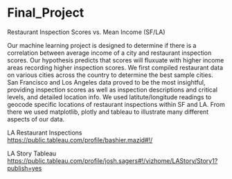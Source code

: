 # Final_Project
Restaurant Inspection Scores vs. Mean Income (SF/LA)

Our machine learning project is designed to determine if there is a correlation between average income of a city and restaurant inspection scores. Our hypothesis predicts that scores will fluxuate with higher income areas recording higher inspection scores. We first compiled restaurant data on various cities across the country to determine the best sample cities. San Francisco and Los Angeles data proved to be the most insightful, providing inspection scores as well as inspection descriptions and critical levels, and detailed location info. We used latitute/longitude readings to geocode specific locations of restaurant inspections within SF and LA. From there we used matplotlib, plotly and tableau to illustrate many different aspects of our data.

LA Restaurant Inspections
https://public.tableau.com/profile/bashier.mazid#!/

LA Story Tableau
https://public.tableau.com/profile/josh.sagers#!/vizhome/LAStory/Story1?publish=yes
